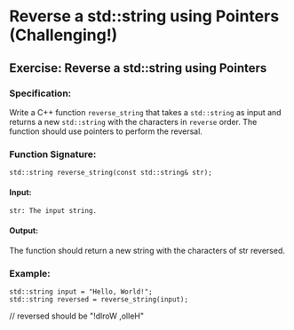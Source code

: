 # Reverse a std::string using Pointers (Challenging!)
## Exercise: Reverse a std::string using Pointers

### Specification:

Write a C++ function `reverse_string` that takes a `std::string` as input and returns a new `std::string` with the characters in `reverse` order. The function should use pointers to perform the reversal.

### Function Signature:
```
std::string reverse_string(const std::string& str);
```
#### Input:
```str: The input string.```

#### Output:

The function should return a new string with the characters of str reversed.

### Example:
```
std::string input = "Hello, World!";
std::string reversed = reverse_string(input);
```
// reversed should be "!dlroW ,olleH"